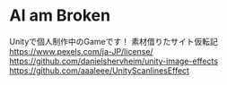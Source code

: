 # AI am Broken
Unityで個人制作中のGameです！
素材借りたサイト仮転記
https://www.pexels.com/ja-JP/license/
https://github.com/danielshervheim/unity-image-effects
https://github.com/aaaleee/UnityScanlinesEffect
